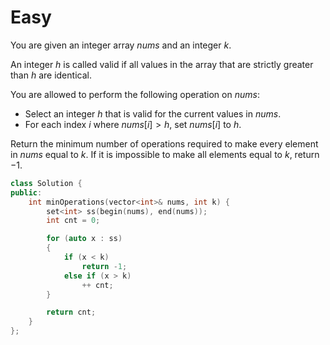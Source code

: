 # Easy

You are given an integer array $nums$ and an integer $k$.

An integer $h$ is called valid if all values in the array that are strictly greater than $h$ are identical.

You are allowed to perform the following operation on $nums$:

- Select an integer $h$ that is valid for the current values in $nums$.
- For each index $i$ where $nums[i] > h$, set $nums[i]$ to $h$.

Return the minimum number of operations required to make every element in $nums$ equal to $k$. If it is impossible to make all elements equal to $k$, return $-1$.

```cpp
class Solution {
public:
    int minOperations(vector<int>& nums, int k) {
        set<int> ss(begin(nums), end(nums));
        int cnt = 0;

        for (auto x : ss)
        {
            if (x < k)
                return -1;
            else if (x > k)
                ++ cnt;
        }

        return cnt;
    }
};
```
